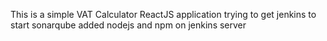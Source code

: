 This is a simple VAT Calculator ReactJS application
trying to get jenkins to start sonarqube
added nodejs and npm on jenkins server

